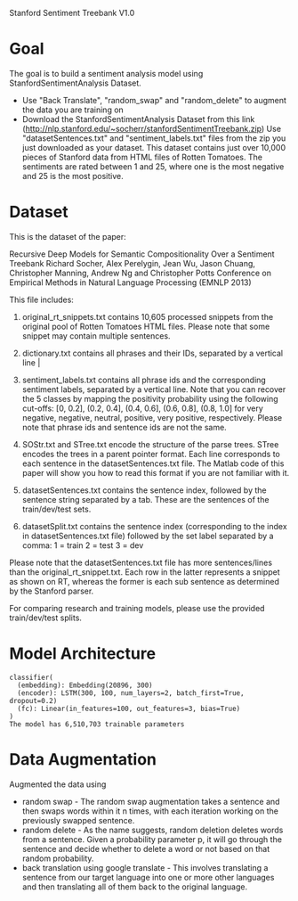 Stanford Sentiment Treebank V1.0

# Goal
The goal is to build a sentiment analysis model using  StanfordSentimentAnalysis Dataset.
- Use "Back Translate", "random_swap" and "random_delete" to augment the data you are training on
- Download the StanfordSentimentAnalysis Dataset from this link  (http://nlp.stanford.edu/~socherr/stanfordSentimentTreebank.zip) 
  Use "datasetSentences.txt" and "sentiment_labels.txt" files from the zip you just downloaded as your dataset. This dataset contains just over 10,000 pieces of Stanford data from HTML files of Rotten Tomatoes. The sentiments are rated between 1 and 25, where one is the most negative and 25 is the most positive.

# Dataset 

This is the dataset of the paper:

Recursive Deep Models for Semantic Compositionality Over a Sentiment Treebank
Richard Socher, Alex Perelygin, Jean Wu, Jason Chuang, Christopher Manning, Andrew Ng and Christopher Potts
Conference on Empirical Methods in Natural Language Processing (EMNLP 2013)

This file includes:
1. original_rt_snippets.txt contains 10,605 processed snippets from the original pool of Rotten Tomatoes HTML files. Please note that some snippet may contain multiple sentences.

2. dictionary.txt contains all phrases and their IDs, separated by a vertical line |

3. sentiment_labels.txt contains all phrase ids and the corresponding sentiment labels, separated by a vertical line.
Note that you can recover the 5 classes by mapping the positivity probability using the following cut-offs:
[0, 0.2], (0.2, 0.4], (0.4, 0.6], (0.6, 0.8], (0.8, 1.0]
for very negative, negative, neutral, positive, very positive, respectively.
Please note that phrase ids and sentence ids are not the same.

4. SOStr.txt and STree.txt encode the structure of the parse trees. 
STree encodes the trees in a parent pointer format. Each line corresponds to each sentence in the datasetSentences.txt file. The Matlab code of this paper will show you how to read this format if you are not familiar with it.

5. datasetSentences.txt contains the sentence index, followed by the sentence string separated by a tab. These are the sentences of the train/dev/test sets.

6. datasetSplit.txt contains the sentence index (corresponding to the index in datasetSentences.txt file) followed by the set label separated by a comma:
	1 = train
	2 = test
	3 = dev

Please note that the datasetSentences.txt file has more sentences/lines than the original_rt_snippet.txt. 
Each row in the latter represents a snippet as shown on RT, whereas the former is each sub sentence as determined by the Stanford parser.

For comparing research and training models, please use the provided train/dev/test splits.


# Model Architecture

	classifier(
	  (embedding): Embedding(20896, 300)
	  (encoder): LSTM(300, 100, num_layers=2, batch_first=True, dropout=0.2)
	  (fc): Linear(in_features=100, out_features=3, bias=True)
	)
	The model has 6,510,703 trainable parameters


# Data Augmentation

Augmented the data using
- random swap - The random swap augmentation takes a sentence and then swaps words within it n times, with each iteration working on the previously swapped sentence. 
- random delete - As the name suggests, random deletion deletes words from a sentence. Given a probability parameter p, it will go through the sentence and decide whether to delete a word or not based on that random probability. 
- back translation using google translate - This involves translating a sentence from our target language into one or more other languages and then translating all of them back to the original language.

